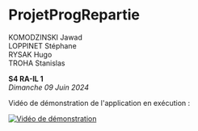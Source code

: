 # ProjetProgRepartie
KOMODZINSKI Jawad  
LOPPINET Stéphane  
RYSAK Hugo  
TROHA Stanislas  

**S4 RA-IL 1**  
*Dimanche 09 Juin 2024*

Vidéo de démonstration de l'application en exécution :   

[![Vidéo de démonstration](http://img.youtube.com/vi/57ymhYCMo4A/0.jpg)](http://www.youtube.com/watch?v=57ymhYCMo4A "Projet noté : Calcul parallèle. Démo")

